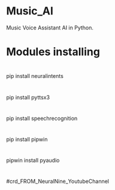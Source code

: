 # Music_AI
Music Voice Assistant AI in Python.


# Modules installing
#
pip install neuralintents
#
pip install pyttsx3
#
pip install speechrecognition
#
pip install pipwin
#
pipwin install pyaudio



# 
#
#
#
#
#
#
#
#crd_FROM_NeuralNine_YoutubeChannel
